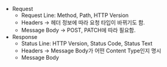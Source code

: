 - Request
  - Request Line: Method, Path, HTTP Version
  - Headers → 헤더 정보에 따라 요청 타입이 바뀌기도 함.
  - Message Body → POST, PATCH에 따라 필요함.
- Response
  - Status Line: HTTP Version, Status Code, Status Text
  - Headers → Message Body가 어떤 Content Type인지 명시
  - Message Body
